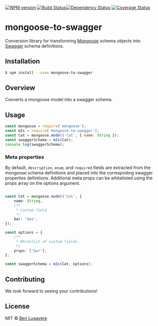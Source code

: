 [![NPM version][npm-image]][npm-url] [![Build Status][travis-image]][travis-url][![Dependency Status][daviddm-image]][daviddm-url] [![Coverage Status][coveralls-image]][coveralls-url]

# mongoose-to-swagger 

Conversion library for transforming [Mongoose](http://mongoosejs.com/) schema objects into [Swagger](http://swagger.io) schema definitions.

## Installation

```sh
$ npm install --save mongoose-to-swagger
```

## Overview

Converts a mongoose model into a swagger schema.

## Usage

```js
const mongoose = require('mongoose');
const m2s = require('mongoose-to-swagger');
const Cat = mongoose.model('Cat', { name: String });
const swaggerSchema = m2s(Cat);
console.log(swaggerSchema);
```

### Meta properties

By default, `description`, `enum`, and `required` fields are extracted from the mongoose schema definitions and placed into the correspoding swagger properties definitions. Additional meta props can be whitelisted using the props array on the options argument.

```ts

const Cat = mongoose.model('Cat', { 
    name: String,
    /**
     * Custom field
     */
    bar: 'baz',
});

const options = { 
    /**
     * Whitelist of custom fields.
     */
    props: ['bar'], 
};

const swaggerSchema = m2s(Cat, options);

```



## Contributing
We look forward to seeing your contributions!


## License

MIT © [Ben Lugavere](http://benlugavere.com/)

[npm-image]: https://badge.fury.io/js/mongoose-to-swagger.svg
[npm-url]: https://npmjs.org/package/mongoose-to-swagger
[travis-image]: https://travis-ci.org/giddyinc/mongoose-to-swagger.svg?branch=master
[travis-url]: https://travis-ci.org/giddyinc/mongoose-to-swagger
[daviddm-image]: https://david-dm.org/giddyinc/mongoose-to-swagger.svg?theme=shields.io
[daviddm-url]: https://david-dm.org/giddyinc/mongoose-to-swagger
[coveralls-image]: https://coveralls.io/repos/giddyinc/mongoose-to-swagger/badge.svg?branch=master
[coveralls-url]: https://coveralls.io/r/giddyinc/mongoose-to-swagger?branch=master

